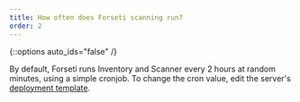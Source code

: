 ```yaml
---
title: How often does Forseti scanning run?
order: 2
---
```

{::options auto_ids="false" /}

By default, Forseti runs Inventory and Scanner every 2 hours at random minutes,
using a simple cronjob. To change the cron value, edit the server's
[deployment template](https://github.com/forseti-security/forseti-security/tree/dev/deployment-templates/compute-engine).
